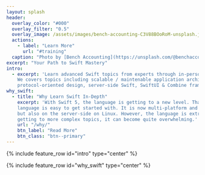 ```yaml
---
layout: splash
header:
  overlay_color: "#000"
  overlay_filter: "0.5"
  overlay_image: /assets/images/bench-accounting-C3V88BOoRoM-unsplash.jpg
  actions:
    - label: "Learn More"
      url: "#training"
  caption: "Photo by [Bench Accounting](https://unsplash.com/@benchaccounting?utm_source=unsplash&utm_medium=referral&utm_content=creditCopyText) on [**Unsplash**](https://unsplash.com)"
excerpt: "Your Path to Swift Mastery"
intro: 
  - excerpt: 'Learn advanced Swift topics from experts through in-person courses. 
    We covers topics including scalable / maintenable application architecture, performance,
    protocol-oriented design, server-side Swift, SwiftUI & Combine framework, and more.'
why_swift:
  - title: "Why Learn Swift In-Depth"
    excerpt: 'With Swift 5, the language is getting to a new level. Thanks to progressive disclosure, the
    language is easy to get started with. It is now multi-platform and can run both on iOS devices, on MacOS,
    but also on the server-side on Linux. However, the language is extremely dense and rich, as as you start
    getting to more complex topics, it can become quite overwhelming.'
    url: "/why/"
    btn_label: "Read More"
    btn_class: "btn--primary"
---
```


{% include feature_row id="intro" type="center" %}

{% include feature_row id="why_swift" type="center" %}
